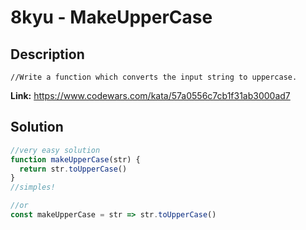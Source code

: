 # 8kyu - MakeUpperCase

## Description
`//Write a function which converts the input string to uppercase.`

**Link:** https://www.codewars.com/kata/57a0556c7cb1f31ab3000ad7

## Solution
```js
//very easy solution
function makeUpperCase(str) {
  return str.toUpperCase()
}
//simples!
```
```js
//or
const makeUpperCase = str => str.toUpperCase()
```